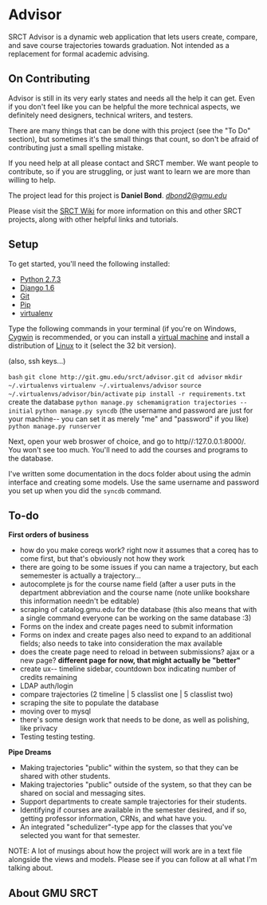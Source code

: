 Advisor
===

SRCT Advisor is a dynamic web application that lets users create, compare, and save course trajectories towards graduation. Not intended as a replacement for formal academic advising.

On Contributing
---

Advisor is still in its very early states and needs all the help it can get. Even if you don't feel like you can be helpful the more technical aspects, we definitely need designers, technical writers, and testers.

There are many things that can be done with this project (see the "To Do" section), but sometimes it's the small things that count, so don't be afraid of contributing just a small spelling mistake.

If you need help at all please contact and SRCT member. We want people to contribute, so if you are struggling, or just want to learn we are more than willing to help.

The project lead for this project is **Daniel Bond**. *dbond2@gmu.edu*

Please visit the [SRCT Wiki](http://wiki.srct.gmu.edu/) for more information on this and other SRCT projects, along with other helpful links and tutorials.

Setup
---

To get started, you'll need the following installed:

* [Python 2.7.3](http://www.python.org/download/)
* [Django 1.6](https://www.djangoproject.com/download/)
* [Git](http://git-scm.com/book/en/Getting-Started-Installing-Git/)
* [Pip](http://www.pip-installer.org/en/latest/installing.html)
* [virtualenv](http://www.virtualenv.org/en/latest/index.html#installation)

Type the following commands in your terminal (if you're on Windows, [Cygwin](http://www.cygwin.com/) is recommended, or you can install a [virtual machine](https://www.virtualbox.org/wiki/Downloads) and install a distribution of [Linux](http://www.ubuntu.com/download/desktop) to it (select the 32 bit version).

(also, ssh keys...)

``bash``
``git clone http://git.gmu.edu/srct/advisor.git``
``cd advisor``
``mkdir ~/.virtualenvs``
``virtualenv ~/.virtualenvs/advisor``
``source ~/.virtualenvs/advisor/bin/activate``
``pip install -r requirements.txt``
create the database
``python manage.py schemamigration trajectories --initial``
``python manage.py syncdb`` (the username and password are just for your machine-- you can set it as merely "me" and "password" if you like)
``python manage.py runserver``

Next, open your web broswer of choice, and go to http//:127.0.0.1:8000/. You won't see too much. You'll need to add the courses and programs to the database.

I've written some documentation in the docs folder about using the admin interface and creating some models. Use the same username and password you set up when you did the `syncdb` command.

To-do
---

**First orders of business**

* how do you make coreqs work? right now it assumes that a coreq has to come first, but that's obviously not how they work
* there are going to be some issues if you can name a trajectory, but each sememester is actually a trajectory...
* autocomplete js for the course name field (after a user puts in the department abbreviation and the course name (note unlike bookshare this information needn't be editable)
* scraping of catalog.gmu.edu for the database (this also means that with a single command everyone can be working on the same database :3)
* Forms on the index and create pages need to submit information
* Forms on index and create pages also need to expand to an additional fields; also needs to take into consideration the max available
* does the create page need to reload in between submissions? ajax or a new page?  **different page for now, that might actually be "better"**
* create ux-- timeline sidebar, countdown box indicating number of credits remaining
* LDAP auth/login
* compare trajectories (2 timeline | 5 classlist one  | 5 classlist two)
* scraping the site to populate the database
* moving over to mysql
* there's some design work that needs to be done, as well as polishing, like privacy
* Testing testing testing.

**Pipe Dreams**

* Making trajectories "public" within the system, so that they can be shared with other students.
* Making trajectories "public" outside of the system, so that they can be shared on social and messaging sites.
* Support departments to create sample trajectories for their students.
* Identifying if courses are available in the semester desired, and if so, getting professor information, CRNs, and what have you.
* An integrated "schedulizer"-type app for the classes that you've selected you want for that semester.

NOTE: A lot of musings about how the project will work are in a text file alongside the views and models. Please see if you can follow at all what I'm talking about.

About GMU SRCT
---
